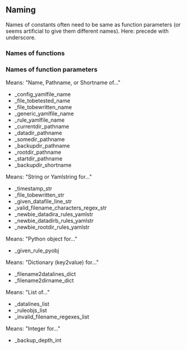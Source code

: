 ## Naming

Names of constants often need to be same as function parameters (or seems artificial to give them different names).  Here: precede with underscore.

### Names of functions

### Names of function parameters

Means: "Name, Pathname, or Shortname of..."
* _config_yamlfile_name
* _file_tobetested_name
* _file_tobewritten_name
* _generic_yamlfile_name
* _rule_yamlfile_name
* _currentdir_pathname
* _datadir_pathname
* _somedir_pathname
* _backupdir_pathname
* _rootdir_pathname
* _startdir_pathname
* _backupdir_shortname

Means: "String or Yamlstring for..."
* _timestamp_str
* _file_tobewritten_str
* _given_datafile_line_str
* _valid_filename_characters_regex_str
* _newbie_datadira_rules_yamlstr
* _newbie_datadirb_rules_yamlstr
* _newbie_rootdir_rules_yamlstr

Means: "Python object for..."
* _given_rule_pyobj

Means: "Dictionary (key2value) for..."
* _filename2datalines_dict
* _filename2dirname_dict

Means: "List of..."
* _datalines_list
* _ruleobjs_list
* _invalid_filename_regexes_list

Means: "Integer for..."
* _backup_depth_int
